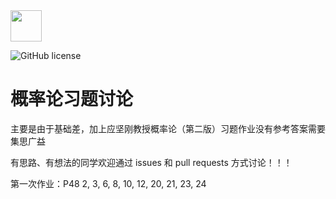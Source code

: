 <div align="left">
    <img src='https://ftp.bmp.ovh/imgs/2020/08/b77a8439ea51e080.jpg' height="50" width="50" >
 </div>

![GitHub license](https://badgen.net/github/license/HUANGZHIHAO1994/Probability-theory-exercises?color=green)



# 概率论习题讨论

主要是由于基础差，加上应坚刚教授概率论（第二版）习题作业没有参考答案需要集思广益

有思路、有想法的同学欢迎通过 issues 和 pull requests 方式讨论！！！

第一次作业：P48 2, 3, 6, 8, 10, 12, 20, 21, 23, 24

